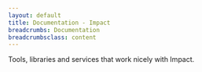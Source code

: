 ```yaml
---
layout: default
title: Documentation - Impact
breadcrumbs: Documentation
breadcrumbsclass: content
---
```

Tools, libraries and services that work nicely with Impact.